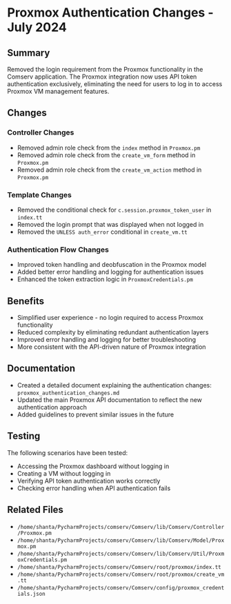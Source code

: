 # Proxmox Authentication Changes - July 2024

## Summary

Removed the login requirement from the Proxmox functionality in the Comserv application. The Proxmox integration now uses API token authentication exclusively, eliminating the need for users to log in to access Proxmox VM management features.

## Changes

### Controller Changes

- Removed admin role check from the `index` method in `Proxmox.pm`
- Removed admin role check from the `create_vm_form` method in `Proxmox.pm`
- Removed admin role check from the `create_vm_action` method in `Proxmox.pm`

### Template Changes

- Removed the conditional check for `c.session.proxmox_token_user` in `index.tt`
- Removed the login prompt that was displayed when not logged in
- Removed the `UNLESS auth_error` conditional in `create_vm.tt`

### Authentication Flow Changes

- Improved token handling and deobfuscation in the Proxmox model
- Added better error handling and logging for authentication issues
- Enhanced the token extraction logic in `ProxmoxCredentials.pm`

## Benefits

- Simplified user experience - no login required to access Proxmox functionality
- Reduced complexity by eliminating redundant authentication layers
- Improved error handling and logging for better troubleshooting
- More consistent with the API-driven nature of Proxmox integration

## Documentation

- Created a detailed document explaining the authentication changes: `proxmox_authentication_changes.md`
- Updated the main Proxmox API documentation to reflect the new authentication approach
- Added guidelines to prevent similar issues in the future

## Testing

The following scenarios have been tested:

- Accessing the Proxmox dashboard without logging in
- Creating a VM without logging in
- Verifying API token authentication works correctly
- Checking error handling when API authentication fails

## Related Files

- `/home/shanta/PycharmProjects/comserv/Comserv/lib/Comserv/Controller/Proxmox.pm`
- `/home/shanta/PycharmProjects/comserv/Comserv/lib/Comserv/Model/Proxmox.pm`
- `/home/shanta/PycharmProjects/comserv/Comserv/lib/Comserv/Util/ProxmoxCredentials.pm`
- `/home/shanta/PycharmProjects/comserv/Comserv/root/proxmox/index.tt`
- `/home/shanta/PycharmProjects/comserv/Comserv/root/proxmox/create_vm.tt`
- `/home/shanta/PycharmProjects/comserv/Comserv/config/proxmox_credentials.json`
